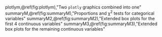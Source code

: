 plotlym,\@ref(fig:plotlym),"Two <code>plotly</code> graphics combined into one"
summaryM,\@ref(fig:summaryM),"Proportions and χ<sup>2</sup> tests for categorical variables"
summaryM2,\@ref(fig:summaryM2),"Extended box plots for the first 4 continuous variables"
summaryM3,\@ref(fig:summaryM3),"Extended box plots for the remaining continuous variables"
